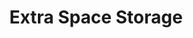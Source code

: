 ---
title: "Extra Space Storage"
url: /vancouver/extra-space-storage-southeast-18th-street/
shop: storage rental
---